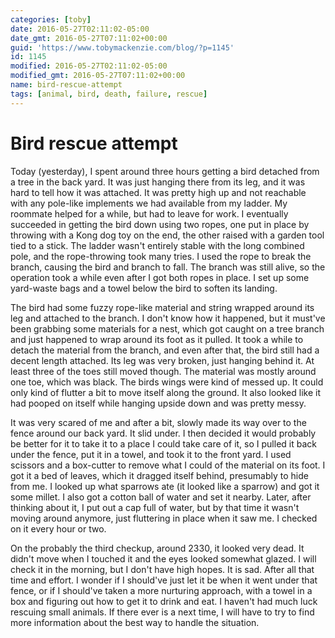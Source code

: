 ```yaml
---
categories: [toby]
date: 2016-05-27T02:11:02-05:00
date_gmt: 2016-05-27T07:11:02+00:00
guid: 'https://www.tobymackenzie.com/blog/?p=1145'
id: 1145
modified: 2016-05-27T02:11:02-05:00
modified_gmt: 2016-05-27T07:11:02+00:00
name: bird-rescue-attempt
tags: [animal, bird, death, failure, rescue]
---
```


Bird rescue attempt
===================

Today (yesterday), I spent around three hours getting a bird detached from a tree in the back yard.  It was just hanging there from its leg, and it was hard to tell how it was attached.  It was pretty high up and not reachable with any pole-like implements we had available from my ladder.  My roommate helped for a while, but had to leave for work.  I eventually succeeded in getting the bird down using two ropes, one put in place by throwing with a Kong dog toy on the end, the other raised with a garden tool tied to a stick.  The ladder wasn't entirely stable with the long combined pole, and the rope-throwing took many tries.  I used the rope to break the branch, causing the bird and branch to fall.  The branch was still alive, so the operation took a while even after I got both ropes in place.  I set up some yard-waste bags and a towel below the bird to soften its landing.

<!--more-->

The bird had some fuzzy rope-like material and string wrapped around its leg and attached to the branch.  I don't know how it happened, but it must've been grabbing some materials for a nest, which got caught on a tree branch and just happened to wrap around its foot as it pulled.  It took a while to detach the material from the branch, and even after that, the bird still had a decent length attached.  Its leg was very broken, just hanging behind it.  At least three of the toes still moved though.  The material was mostly around one toe, which was black.  The birds wings were kind of messed up.  It could only kind of flutter a bit to move itself along the ground.  It also looked like it had pooped on itself while hanging upside down and was pretty messy.

It was very scared of me and after a bit, slowly made its way over to the fence around our back yard.  It slid under.  I then decided it would probably be better for it to take it to a place I could take care of it, so I pulled it back under the fence, put it in a towel, and took it to the front yard.  I used scissors and a box-cutter to remove what I could of the material on its foot.  I got it a bed of leaves, which it dragged itself behind, presumably to hide from me.  I looked up what sparrows ate (it looked like a sparrow) and got it some millet.  I also got a cotton ball of water and set it nearby.  Later, after thinking about it, I put out a cap full of water, but by that time it wasn't moving around anymore, just fluttering in place when it saw me.  I checked on it every hour or two.

On the probably the third checkup, around 2330, it looked very dead.  It didn't move when I touched it and the eyes looked somewhat glazed.  I will check it in the morning, but I don't have high hopes.  It is sad.  After all that time and effort.  I wonder if I should've just let it be when it went under that fence, or if I should've taken a more nurturing approach, with a towel in a box and figuring out how to get it to drink and eat.  I haven't had much luck rescuing small animals.  If there ever is a next time, I will have to try to find more information about the best way to handle the situation.
